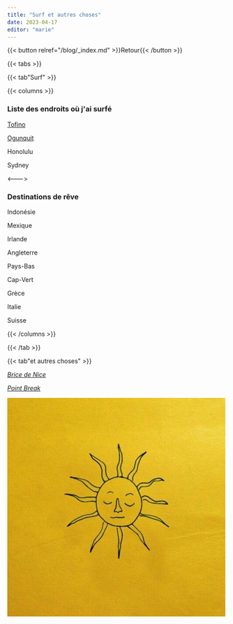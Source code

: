 ```yaml
---
title: "Surf et autres choses"
date: 2023-04-17
editor: "marie"
---
```


{{< button relref="/blog/_index.md" >}}Retour{{< /button >}}

{{< tabs >}}

{{< tab"Surf" >}}

{{< columns >}} <!-- begin columns block -->

### Liste des endroits où j'ai surfé

[Tofino](https://marieperr.github.io/surfsup/blog/lhistoire/)

[Ogunquit](https://marieperr.github.io/surfsup/blog/le-d%C3%A9but/)

Honolulu

Sydney

<---> <!-- magic separator, between columns -->

### Destinations de rêve

Indonésie

Mexique

Irlande

Angleterre

Pays-Bas

Cap-Vert

Grèce

Italie

Suisse

{{< /columns >}}









{{< /tab >}}

{{< tab"et autres choses" >}}

[*Brice de Nice*](https://www.youtube.com/watch?v=JgjGq82rRVI) 

[*Point Break*](https://www.youtube.com/watch?v=jcDD2-s4vWA)  


![yellow](IMG_4034.JPG)

